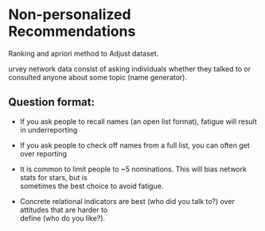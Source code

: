 # Non-personalized Recommendations

Ranking and apriori method to Adjust dataset.

urvey network data consist of asking individuals whether they talked to or consulted anyone about some topic (name generator).

## Question format:

- If you ask people to recall names (an open list format), fatigue will result in underreporting

- If you ask people to check off names from a full list, you can often get over reporting

-   It is common to limit people to ~5 nominations. This will bias network stats for stars, but is  
  sometimes the best choice to avoid fatigue.

- Concrete relational indicators are best (who did you talk to?) over attitudes that are harder to  
define (who do you like?).
